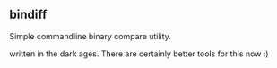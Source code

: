 ## bindiff

Simple commandline binary compare utility.

written in the dark ages. There are certainly better tools for this now :)


